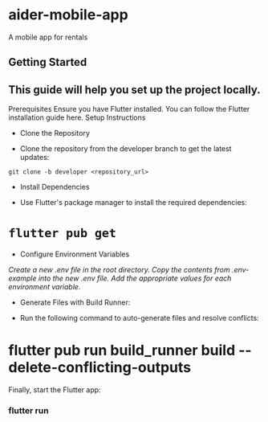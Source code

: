 # aider-mobile-app

A mobile app for rentals

## Getting Started

## This guide will help you set up the project locally.

Prerequisites
Ensure you have Flutter installed. You can follow the Flutter installation guide here.
Setup Instructions

- Clone the Repository

- Clone the repository from the developer branch to get the latest updates:

`git clone -b developer <repository_url>`

- Install Dependencies

- Use Flutter's package manager to install the required dependencies:

# `flutter pub get`

- Configure Environment Variables

_Create a new .env file in the root directory.
Copy the contents from .env-example into the new .env file.
Add the appropriate values for each environment variable._


- Generate Files with Build Runner:

- Run the following command to auto-generate files and resolve conflicts:

# flutter pub run build_runner build --delete-conflicting-outputs

Finally, start the Flutter app:

### flutter run
